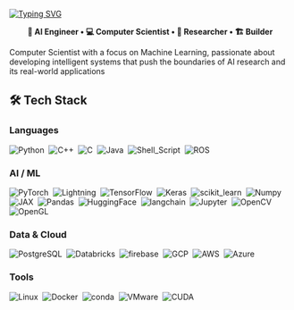 

[![Typing SVG](https://readme-typing-svg.demolab.com?font=Fira+Code&size=30&pause=1000&color=F7F7F7&center=true&repeat=false&width=1200&lines=Hi%2C+I'm+Katherine!+%E2%9C%A8)](https://git.io/typing-svg)

<p align="center">
  <strong> 👾 AI Engineer • 💻 Computer Scientist • 🧠 Researcher • 🏗️ Builder</strong>
</p>



Computer Scientist with a focus on Machine Learning, passionate about developing intelligent systems that push the boundaries of AI research and its real-world applications


## 🛠 Tech Stack
### Languages

<img src="https://img.shields.io/badge/Python-FFD43B?style=for-the-badge&logo=python&logoColor=blue" alt="Python">&nbsp;
<img src="https://img.shields.io/badge/C%2B%2B-00599C?style=for-the-badge&logo=c%2B%2B&logoColor=white" alt="C++">&nbsp;
<img src="https://img.shields.io/badge/C-00599C?style=for-the-badge&logo=c&logoColor=white" alt="C">&nbsp;
<img src="https://img.shields.io/badge/Java-ED8B00?style=for-the-badge&logo=openjdk&logoColor=white" alt="Java">&nbsp;
<img src="https://img.shields.io/badge/Shell_Script-121011?style=for-the-badge&logo=gnu-bash&logoColor=white" alt="Shell_Script">&nbsp;
<img src="https://img.shields.io/badge/ROS-22314E?style=for-the-badge&logo=ROS&logoColor=white" alt="ROS">&nbsp;

### AI / ML
<img src="https://img.shields.io/badge/PyTorch-EE4C2C?style=for-the-badge&logo=pytorch&logoColor=white" alt="PyTorch">&nbsp;
<img src="https://img.shields.io/badge/Lightning-792DE4?style=for-the-badge&logo=lightning&logoColor=white" alt="Lightning">&nbsp;
<img src="https://img.shields.io/badge/TensorFlow-FF6F00?style=for-the-badge&logo=tensorflow&logoColor=white" alt="TensorFlow">&nbsp;
<img src="https://img.shields.io/badge/Keras-FF0000?style=for-the-badge&logo=keras&logoColor=white" alt="Keras">&nbsp;
<img src="https://img.shields.io/badge/scikit_learn-F7931E?style=for-the-badge&logo=scikit-learn&logoColor=white" alt="scikit_learn">&nbsp;
<img src="https://img.shields.io/badge/Numpy-777BB4?style=for-the-badge&logo=numpy&logoColor=white" alt="Numpy">&nbsp;
<img src="https://img.shields.io/badge/JAX-A435F0?style=for-the-badge&logo=jax&logoColor=white" alt="JAX">&nbsp;
<img src="https://img.shields.io/badge/Pandas-2C2D72?style=for-the-badge&logo=pandas&logoColor=white" alt="Pandas">&nbsp;
<img src="https://img.shields.io/badge/-HuggingFace-FDEE21?style=for-the-badge&logo=HuggingFace&logoColor=black" alt="HuggingFace">&nbsp;
<img src="https://img.shields.io/badge/langchain-1C3C3C?style=for-the-badge&logo=langchain&logoColor=white" alt="langchain">&nbsp;
<img src="https://img.shields.io/badge/Jupyter-F37626.svg?&style=for-the-badge&logo=Jupyter&logoColor=white" alt="Jupyter">&nbsp;
<img src="https://img.shields.io/badge/OpenCV-27338e?style=for-the-badge&logo=OpenCV&logoColor=white" alt="OpenCV">&nbsp;
<img src="https://img.shields.io/badge/OpenGL-FFFFFF?style=for-the-badge&logo=opengl" alt="OpenGL">

### Data & Cloud
<img src="https://img.shields.io/badge/PostgreSQL-316192?style=for-the-badge&logo=postgresql&logoColor=white" alt="PostgreSQL">&nbsp;
<img src="https://img.shields.io/badge/Databricks-FF3621?style=for-the-badge&logo=Databricks&logoColor=white" alt="Databricks">&nbsp;
<img src="https://img.shields.io/badge/firebase-ffca28?style=for-the-badge&logo=firebase&logoColor=black" alt="firebase">&nbsp;
<img src="https://img.shields.io/badge/Google_Cloud-4285F4?style=for-the-badge&logo=google-cloud&logoColor=white" alt="GCP">&nbsp;
<img src="https://img.shields.io/badge/AWS-232F3E?style=for-the-badge&logo=amazon-aws&logoColor=white" alt="AWS">&nbsp;
<img src="https://img.shields.io/badge/Azure-0089D6?style=for-the-badge&logo=microsoft-azure&logoColor=white" alt="Azure">

### Tools
<img src="https://img.shields.io/badge/Linux-FCC624?style=for-the-badge&logo=linux&logoColor=black" alt="Linux">&nbsp;
<img src="https://img.shields.io/badge/Docker-2CA5E0?style=for-the-badge&logo=docker&logoColor=white" alt="Docker">&nbsp;
<img src="https://img.shields.io/badge/conda-342B029.svg?&style=for-the-badge&logo=anaconda&logoColor=white" alt="conda">&nbsp;
<img src="https://img.shields.io/badge/VMware-231f20?style=for-the-badge&logo=VMware&logoColor=white" alt="VMware">&nbsp;
<img src="https://img.shields.io/badge/CUDA-76B900?style=for-the-badge&logo=nvidia&logoColor=white" alt="CUDA">


<!-- 
## 📈 GitHub Stats
<p align="center">
<img src="https://github.com/StellarLuminosity/StellarLuminosity/blob/main/metrics.plugin.isocalendar.fullyear.svg" alt="Isometric commit calendar" />
</p>

<br> -->


